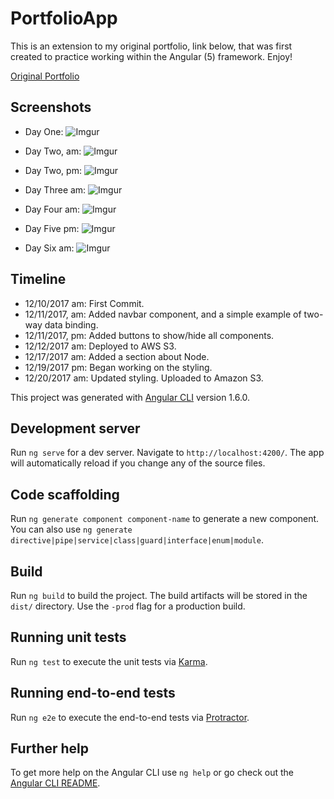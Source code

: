 # PortfolioApp

This is an extension to my original portfolio, link below, that was first created to practice working within the Angular (5) framework.  Enjoy! 

[Original Portfolio](http://bogoodskiportfolio.azurewebsites.net/)

## Screenshots

+ Day One: 
![Imgur](https://i.imgur.com/PWXYn4d.jpg)

+ Day Two, am:
![Imgur](https://i.imgur.com/ojg31WB.jpg)

+ Day Two, pm: 
![Imgur](https://i.imgur.com/aitss9U.jpg)

+ Day Three am:
![Imgur](https://i.imgur.com/mAhzWol.jpg)

+ Day Four am: 
![Imgur](https://i.imgur.com/25isSFQ.jpg)

+ Day Five pm: 
![Imgur](https://i.imgur.com/1OcXOfu.jpg)

+ Day Six am: 
![Imgur](https://i.imgur.com/Ts9DXjA.jpg)


## Timeline

+ 12/10/2017 am: First Commit. 
+ 12/11/2017, am: Added navbar component, and a simple example of two-way data binding.
+ 12/11/2017, pm: Added buttons to show/hide all components. 
+ 12/12/2017 am: Deployed to AWS S3. 
+ 12/17/2017 am: Added a section about Node.
+ 12/19/2017 pm: Began working on the styling. 
+ 12/20/2017 am: Updated styling. Uploaded to Amazon S3.







This project was generated with [Angular CLI](https://github.com/angular/angular-cli) version 1.6.0.

## Development server

Run `ng serve` for a dev server. Navigate to `http://localhost:4200/`. The app will automatically reload if you change any of the source files.

## Code scaffolding

Run `ng generate component component-name` to generate a new component. You can also use `ng generate directive|pipe|service|class|guard|interface|enum|module`.

## Build

Run `ng build` to build the project. The build artifacts will be stored in the `dist/` directory. Use the `-prod` flag for a production build.

## Running unit tests

Run `ng test` to execute the unit tests via [Karma](https://karma-runner.github.io).

## Running end-to-end tests

Run `ng e2e` to execute the end-to-end tests via [Protractor](http://www.protractortest.org/).

## Further help

To get more help on the Angular CLI use `ng help` or go check out the [Angular CLI README](https://github.com/angular/angular-cli/blob/master/README.md).
